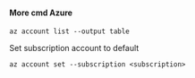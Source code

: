 #### More cmd Azure

```
az account list --output table
```


Set subscription account to default

```
az account set --subscription <subscription>
```

